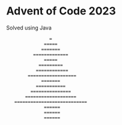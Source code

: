 # Advent of Code 2023
Solved using Java

                    =
                  =====
                 =======
              =============
                  =====
                =========
               ============
            ==================
                 =======
               ===========
             ===============
           ===================
       ===========================
                  ======
                  ======
                  ======
